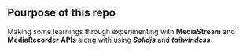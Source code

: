 ## Pourpose of this repo

Making some learnings through experimenting with **MediaStream** and **MediaRecorder** **APIs** along with using ***Solidjs*** and ***tailwindcss***
